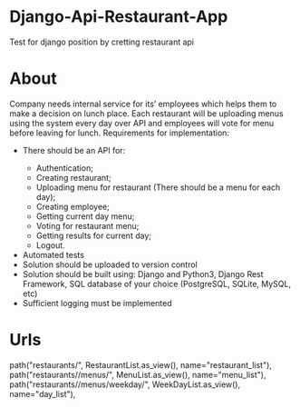 # Django-Api-Restaurant-App
Test for django position by cretting restaurant api

<h1>About</h1>
<p>Company needs internal service for its’ employees which helps them to make a decision
on lunch place. Each restaurant will be uploading menus using the system every day over
API and employees will vote for menu before leaving for lunch.
Requirements for implementation:</p>
<ul>
  <li>There should be an API for:</li>
    <ul>
      <li>Authentication;</li>
      <li>Creating restaurant;</li>
      <li>Uploading menu for restaurant (There should be a menu for each day);</li>
      <li>Creating employee;</li>
      <li>Getting current day menu;</li>
      <li>Voting for restaurant menu;</li>
      <li>Getting results for current day;</li>
      <li>Logout.</li>
    </ul>
    <li>Automated tests</li>
    <li>Solution should be uploaded to version control</li>
    <li>Solution should be built using: Django and Python3, Django Rest Framework, SQL database of your choice (PostgreSQL, SQLite, MySQL, etc)</li>
    <li>Sufficient logging must be implemented</li>
</ul>

<h1>Urls</h1>
path("restaurants/", RestaurantList.as_view(), name="restaurant_list"),
path("restaurants/<int:pk>/menus/", MenuList.as_view(), name="menu_list"),
path("restaurants/<int:pk>/menus/weekday/", WeekDayList.as_view(), name="day_list"),
